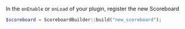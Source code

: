 
In the `onEnable` or `onLoad` of your plugin, register the new Scoreboard
```php
$scoreboard = ScoreboardBuilder::build("new_scoreboard");
```
